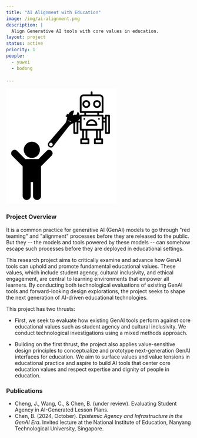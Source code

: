```yaml
---
title: "AI Alignment with Education"
image: /img/ai-alignment.png
description: | 
  Align Generative AI tools with core values in education.
layout: project
status: active
priority: 1
people:
  - yuwei
  - bodong

---
```


<img src='/img/ai-alignment.png' width='300px' />


### Project Overview

It is a common practice for generative AI (GenAI) models to go through "red teaming" and "alignment" processes before they are released to the public. But they -- the models and tools powered by these models -- can somehow escape such processes before they are deployed in educational settings. 

This research project aims to critically examine and advance how GenAI tools can uphold and promote fundamental educational values. These values, which include student agency, cultural inclusivity, and ethical engagement, are central to learning environments that empower all learners. By conducting both technological evaluations of existing GenAI tools and forward-looking design explorations, the project seeks to shape the next generation of AI-driven educational technologies.

This project has two thrusts:

- First, we seek to evaluate how existing GenAI tools perform against core educational values such as student agency and cultural inclusivity. We conduct technological investigations using a mixed methods approach. 

- Building on the first thrust, the project also applies value-sensitive design principles to conceptualize and prototype next-generation GenAI interfaces for education. We aim to surface values and value tensions in educational practice and aspire to build AI tools that center core education values and respect expertise and dignity of people in education. 

### Publications

- Cheng, J., Wang, C., & Chen, B. (under review). Evaluating Student Agency in AI-Generated Lesson Plans.
- Chen, B. (2024, October). *Epistemic Agency and Infrastructure in the GenAI Era*. Invited lecture at the National Institute of Education, Nanyang Technological University, Singapore.